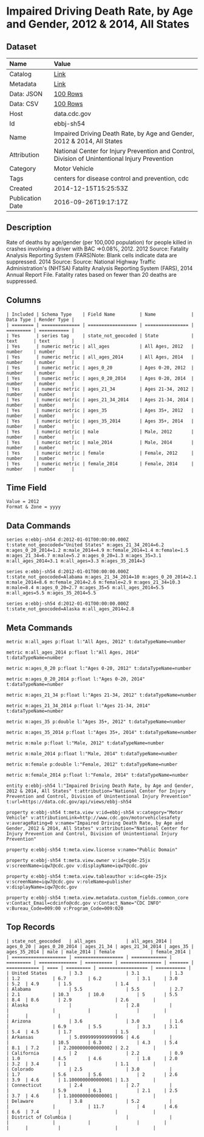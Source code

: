 # Impaired Driving Death Rate, by Age and Gender, 2012 & 2014, All States

## Dataset

| Name | Value |
| :--- | :---- |
| Catalog | [Link](https://catalog.data.gov/dataset/impaired-driving-death-rate-by-age-and-gender-2012-all-states-587fd) |
| Metadata | [Link](https://data.cdc.gov/api/views/ebbj-sh54) |
| Data: JSON | [100 Rows](https://data.cdc.gov/api/views/ebbj-sh54/rows.json?max_rows=100) |
| Data: CSV | [100 Rows](https://data.cdc.gov/api/views/ebbj-sh54/rows.csv?max_rows=100) |
| Host | data.cdc.gov |
| Id | ebbj-sh54 |
| Name | Impaired Driving Death Rate, by Age and Gender, 2012 & 2014, All States |
| Attribution | National Center for Injury Prevention and Control, Division of Unintentional Injury Prevention |
| Category | Motor Vehicle |
| Tags | centers for disease control and prevention, cdc |
| Created | 2014-12-15T15:25:53Z |
| Publication Date | 2016-09-26T19:17:17Z |

## Description

Rate of deaths by age/gender (per 100,000 population) for people killed in crashes involving a driver with BAC =>0.08%, 2012. 2012 Source: Fatality Analysis Reporting System (FARS)Note: Blank cells indicate data are suppressed. 2014 Source: Source: National Highway Traffic Administration's (NHTSA) Fatality Analysis Reporting System (FARS), 2014 Annual Report File. Fatality rates based on fewer than 20 deaths are suppressed.

## Columns

```ls
| Included | Schema Type    | Field Name         | Name             | Data Type | Render Type |
| ======== | ============== | ================== | ================ | ========= | =========== |
| Yes      | series tag     | state_not_geocoded | State            | text      | text        |
| Yes      | numeric metric | all_ages           | All Ages, 2012   | number    | number      |
| Yes      | numeric metric | all_ages_2014      | All Ages, 2014   | number    | number      |
| Yes      | numeric metric | ages_0_20          | Ages 0-20, 2012  | number    | number      |
| Yes      | numeric metric | ages_0_20_2014     | Ages 0-20, 2014  | number    | number      |
| Yes      | numeric metric | ages_21_34         | Ages 21-34, 2012 | number    | number      |
| Yes      | numeric metric | ages_21_34_2014    | Ages 21-34, 2014 | number    | number      |
| Yes      | numeric metric | ages_35            | Ages 35+, 2012   | number    | number      |
| Yes      | numeric metric | ages_35_2014       | Ages 35+, 2014   | number    | number      |
| Yes      | numeric metric | male               | Male, 2012       | number    | number      |
| Yes      | numeric metric | male_2014          | Male, 2014       | number    | number      |
| Yes      | numeric metric | female             | Female, 2012     | number    | number      |
| Yes      | numeric metric | female_2014        | Female, 2014     | number    | number      |
```

## Time Field

```ls
Value = 2012
Format & Zone = yyyy
```

## Data Commands

```ls
series e:ebbj-sh54 d:2012-01-01T00:00:00.000Z t:state_not_geocoded="United States" m:ages_21_34_2014=6.2 m:ages_0_20_2014=1.2 m:male_2014=4.9 m:female_2014=1.4 m:female=1.5 m:ages_21_34=6.7 m:male=5.2 m:ages_0_20=1.3 m:ages_35=3.1 m:all_ages_2014=3.1 m:all_ages=3.3 m:ages_35_2014=3

series e:ebbj-sh54 d:2012-01-01T00:00:00.000Z t:state_not_geocoded=Alabama m:ages_21_34_2014=10 m:ages_0_20_2014=2.1 m:male_2014=8.6 m:female_2014=2.6 m:female=2.9 m:ages_21_34=10.3 m:male=8.4 m:ages_0_20=2.7 m:ages_35=5 m:all_ages_2014=5.5 m:all_ages=5.5 m:ages_35_2014=5.5

series e:ebbj-sh54 d:2012-01-01T00:00:00.000Z t:state_not_geocoded=Alaska m:all_ages_2014=2.8
```

## Meta Commands

```ls
metric m:all_ages p:float l:"All Ages, 2012" t:dataTypeName=number

metric m:all_ages_2014 p:float l:"All Ages, 2014" t:dataTypeName=number

metric m:ages_0_20 p:float l:"Ages 0-20, 2012" t:dataTypeName=number

metric m:ages_0_20_2014 p:float l:"Ages 0-20, 2014" t:dataTypeName=number

metric m:ages_21_34 p:float l:"Ages 21-34, 2012" t:dataTypeName=number

metric m:ages_21_34_2014 p:float l:"Ages 21-34, 2014" t:dataTypeName=number

metric m:ages_35 p:double l:"Ages 35+, 2012" t:dataTypeName=number

metric m:ages_35_2014 p:float l:"Ages 35+, 2014" t:dataTypeName=number

metric m:male p:float l:"Male, 2012" t:dataTypeName=number

metric m:male_2014 p:float l:"Male, 2014" t:dataTypeName=number

metric m:female p:double l:"Female, 2012" t:dataTypeName=number

metric m:female_2014 p:float l:"Female, 2014" t:dataTypeName=number

entity e:ebbj-sh54 l:"Impaired Driving Death Rate, by Age and Gender, 2012 & 2014, All States" t:attribution="National Center for Injury Prevention and Control, Division of Unintentional Injury Prevention" t:url=https://data.cdc.gov/api/views/ebbj-sh54

property e:ebbj-sh54 t:meta.view v:id=ebbj-sh54 v:category="Motor Vehicle" v:attributionLink=http://www.cdc.gov/motorvehiclesafety v:averageRating=0 v:name="Impaired Driving Death Rate, by Age and Gender, 2012 & 2014, All States" v:attribution="National Center for Injury Prevention and Control, Division of Unintentional Injury Prevention"

property e:ebbj-sh54 t:meta.view.license v:name="Public Domain"

property e:ebbj-sh54 t:meta.view.owner v:id=cg4e-25jx v:screenName=iqw7@cdc.gov v:displayName=iqw7@cdc.gov

property e:ebbj-sh54 t:meta.view.tableauthor v:id=cg4e-25jx v:screenName=iqw7@cdc.gov v:roleName=publisher v:displayName=iqw7@cdc.gov

property e:ebbj-sh54 t:meta.view.metadata.custom_fields.common_core v:Contact_Email=cdcinfo@cdc.gov v:Contact_Name="CDC INFO" v:Bureau_Code=009:00 v:Program_Code=009:020
```

## Top Records

```ls
| state_not_geocoded   | all_ages           | all_ages_2014 | ages_0_20 | ages_0_20_2014 | ages_21_34 | ages_21_34_2014 | ages_35 | ages_35_2014 | male | male_2014 | female             | female_2014 | 
| ==================== | ================== | ============= | ========= | ============== | ========== | =============== | ======= | ============ | ==== | ========= | ================== | =========== | 
| United States        | 3.3                | 3.1           | 1.3       | 1.2            | 6.7        | 6.2             | 3.1     | 3.0          | 5.2  | 4.9       | 1.5                | 1.4         | 
| Alabama              | 5.5                | 5.5           | 2.7       | 2.1            | 10.3       | 10.0            | 5       | 5.5          | 8.4  | 8.6       | 2.9                | 2.6         | 
| Alaska               |                    | 2.8           |           |                |            |                 |         |              |      |           |                    |             | 
| Arizona              | 3.6                | 3.0           | 1.6       |                | 6.9        | 5.5             | 3.3     | 3.1          | 5.4  | 4.5       | 1.7                | 1.5         | 
| Arkansas             | 5.0999999999999996 | 4.6           |           |                | 10.5       | 6.3             | 4.3     | 5.4          | 8.1  | 7.2       | 2.2000000000000002 | 2.2         | 
| California           | 2                  | 2.2           | 0.9       | 1.0            | 4.5        | 4.6             | 1.8     | 2.0          | 3.2  | 3.4       | 1                  | 1.1         | 
| Colorado             | 2.5                | 3.0           |           | 1.7            | 5.6        | 5.6             | 2       | 2.6          | 3.9  | 4.6       | 1.1000000000000001 | 1.3         | 
| Connecticut          | 2.4                | 2.7           |           |                | 5.9        | 6.1             | 2.1     | 2.5          | 3.7  | 4.6       | 1.1000000000000001 |             | 
| Delaware             | 3.8                | 5.2           |           |                |            | 11.7            | 4       | 4.6          | 6.6  | 7.4       |                    |             | 
| District of Columbia |                    |               |           |                |            |                 |         |              |      |           |                    |             | 
```